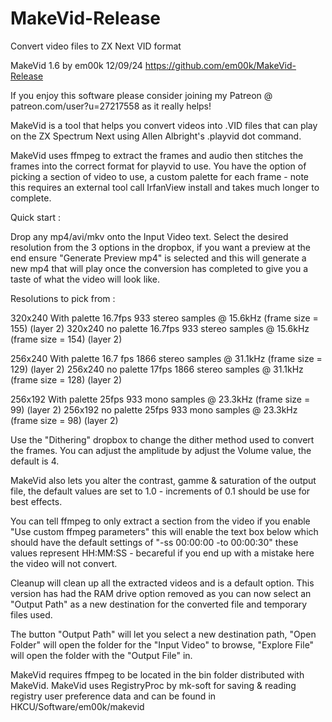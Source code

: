 # MakeVid-Release
 Convert video files to ZX Next VID format

MakeVid 1.6 by em00k 12/09/24
https://github.com/em00k/MakeVid-Release

If you enjoy this software please consider joining my Patreon @ 
patreon.com/user?u=27217558 as it really helps!


MakeVid is a tool that helps you convert videos into .VID files that can play
on the ZX Spectrum Next using Allen Albright's .playvid dot command. 

MakeVid uses ffmpeg to extract the frames and audio then stitches the frames 
into the correct format for playvid to use. You have the option of picking
a section of video to use, a custom palette for each frame - note this requires 
an external tool call IrfanView install and takes much longer to complete. 

Quick start :

Drop any mp4/avi/mkv onto the Input Video text. Select the desired resolution from
the 3 options in the dropbox, if you want a preview at the end ensure "Generate
Preview mp4" is selected and this will generate a new mp4 that will play once the
conversion has completed to give you a taste of what the video will look like.

Resolutions to pick from : 

320x240 With palette 16.7fps 933 stereo samples @ 15.6kHz (frame size = 155) (layer 2)
320x240 no palette 16.7fps 933 stereo samples @ 15.6kHz (frame size = 154) (layer 2)

256x240 With palette 16.7 fps 1866 stereo samples @ 31.1kHz (frame size = 129) (layer 2)
256x240 no palette 17fps 1866 stereo samples @ 31.1kHz (frame size = 128) (layer 2)

256x192 With palette 25fps 933 mono samples @ 23.3kHz (frame size = 99) (layer 2)
256x192 no palette 25fps 933 mono samples @ 23.3kHz (frame size = 98) (layer 2)

Use the "Dithering" dropbox to change the dither method used to convert the frames. You
can adjust the amplitude by adjust the Volume value, the default is 4.

MakeVid also lets you alter the contrast, gamme & saturation of the output file, the
default values are set to 1.0 - increments of 0.1 should be use for best effects. 

You can tell ffmpeg to only extract a section from the video if you enable "Use custom
ffmpeg parameters" this will enable the text box below which should have the default 
settings of "-ss 00:00:00 -to 00:00:30" these values represent HH:MM:SS - becareful if
you end up with a mistake here the video will not convert. 

Cleanup will clean up all the extracted videos and is a default option. This version 
has had the RAM drive option removed as you can now select an "Output Path" as a new
destination for the converted file and temporary files used. 

The button "Output Path" will let you select a new destination path, "Open Folder" will 
open the folder for the "Input Video" to browse, "Explore File" will open the folder
with the "Output File" in. 

MakeVid requires ffmpeg to be located in the bin folder distributed with MakeVid. 
MakeVid uses RegistryProc by mk-soft for saving & reading registry user preference data
and can be found in HKCU/Software/em00k/makevid


